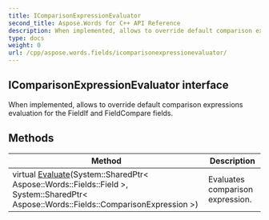 ```yaml
---
title: IComparisonExpressionEvaluator
second_title: Aspose.Words for C++ API Reference
description: When implemented, allows to override default comparison expressions evaluation for the FieldIf and FieldCompare fields. 
type: docs
weight: 0
url: /cpp/aspose.words.fields/icomparisonexpressionevaluator/
---
```

## IComparisonExpressionEvaluator interface


When implemented, allows to override default comparison expressions evaluation for the FieldIf and FieldCompare fields. 

## Methods

| Method | Description |
| --- | --- |
| virtual [Evaluate](./evaluate/)(System::SharedPtr< Aspose::Words::Fields::Field >, System::SharedPtr< Aspose::Words::Fields::ComparisonExpression >) | Evaluates comparison expression.  |
